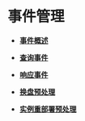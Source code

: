# 事件管理<a name="ecs_03_2300"></a>

-   **[事件概述](事件概述.md)**  

-   **[查询事件](查询事件.md)**  

-   **[响应事件](响应事件.md)**  

-   **[换盘预处理](换盘预处理.md)**  

-   **[实例重部署预处理](实例重部署预处理.md)**  

